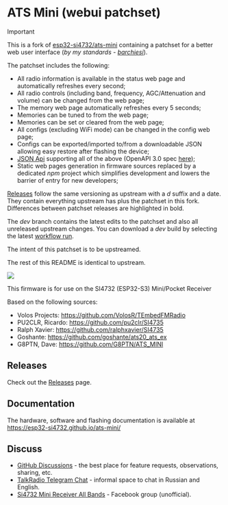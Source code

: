 # ATS Mini (webui patchset)

> [!IMPORTANT]
> This is a fork of [esp32-si4732/ats-mini](https://github.com/esp32-si4732/ats-mini) containing a patchset for a better web user interface (_by my standards - [barchiesi](https://github.com/barchiesi)_).
>
> The patchset includes the following:
> * All radio information is available in the status web page and automatically refreshes every second;
> * All radio controls (including band, frequency, AGC/Attenuation and volume) can be changed from the web page;
> * The memory web page automatically refreshes every 5 seconds;
> * Memories can be tuned to from the web page;
> * Memories can be set or cleared from the web page;
> * All configs (excluding WiFi mode) can be changed in the config web page;
> * Configs can be exported/imported to/from a downloadable JSON allowing easy restore after flashing the device;
> * [JSON Api](https://barchiesi.github.io/ats-mini/jsonapi.html) supporting all of the above (OpenAPI 3.0 spec [here](https://barchiesi.github.io/ats-mini/_static/dot-dot/openapi-schema.yml));
> * Static web pages generation in firmware sources replaced by a dedicated _npm_ project which simplifies development and lowers the barrier of entry for new developers;
>
> [Releases](https://github.com/barchiesi/ats-mini/releases) follow the same versioning as upstream with a _d_ suffix and a date. They contain everything upstream has plus the patchset in this fork. Differences between patchset releases are highlighted in bold.
>
> The _dev_ branch contains the latest edits to the patchset and also all unreleased upstream changes. You can download a _dev_ build by selecting the latest [workflow run](https://github.com/barchiesi/ats-mini/actions/workflows/build.yml?query=branch%3Adev).
>
> The intent of this patchset is to be upstreamed.
>
> The rest of this README is identical to upstream.

![](docs/source/_static/esp32-si4732-ui-theme.jpg)

This firmware is for use on the SI4732 (ESP32-S3) Mini/Pocket Receiver

Based on the following sources:

* Volos Projects:    https://github.com/VolosR/TEmbedFMRadio
* PU2CLR, Ricardo:   https://github.com/pu2clr/SI4735
* Ralph Xavier:      https://github.com/ralphxavier/SI4735
* Goshante:          https://github.com/goshante/ats20_ats_ex
* G8PTN, Dave:       https://github.com/G8PTN/ATS_MINI

## Releases

Check out the [Releases](https://github.com/esp32-si4732/ats-mini/releases) page.

## Documentation

The hardware, software and flashing documentation is available at <https://esp32-si4732.github.io/ats-mini/>

## Discuss

* [GitHub Discussions](https://github.com/esp32-si4732/ats-mini/discussions) - the best place for feature requests, observations, sharing, etc.
* [TalkRadio Telegram Chat](https://t.me/talkradio/174172) - informal space to chat in Russian and English.
* [Si4732 Mini Receiver All Bands](https://www.facebook.com/share/g/18hjHo4HEe/) - Facebook group (unofficial).
